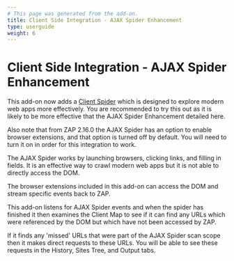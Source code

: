 ```yaml
---
# This page was generated from the add-on.
title: Client Side Integration - AJAX Spider Enhancement
type: userguide
weight: 6
---
```


# Client Side Integration - AJAX Spider Enhancement

This add-on now adds a [Client Spider](/docs/desktop/addons/client-side-integration/spider/) which is designed to explore modern web apps more effectively. You are recommended to try this out as it is likely to be more effective that the AJAX Spider Enhancement detailed here.


Also note that from ZAP 2.16.0 the AJAX Spider has an option to enable browser extensions, and that option is turned off by default.
You will need to turn it on in order for this integration to work.


The AJAX Spider works by launching browsers, clicking links, and filling in fields.
It is an effective way to crawl modern web apps but it is not able to directly access the DOM.


The browser extensions included in this add-on can access the DOM and stream specific events back to ZAP.


This add-on listens for AJAX Spider events and when the spider has finished it then examines the Client Map
to see if it can find any URLs which were referenced by the DOM but which have not been accessed by ZAP.


If it finds any 'missed' URLs that were part of the AJAX Spider scan scope then it makes direct requests to these URLs.
You will be able to see these requests in the History, Sites Tree, and Output tabs.
